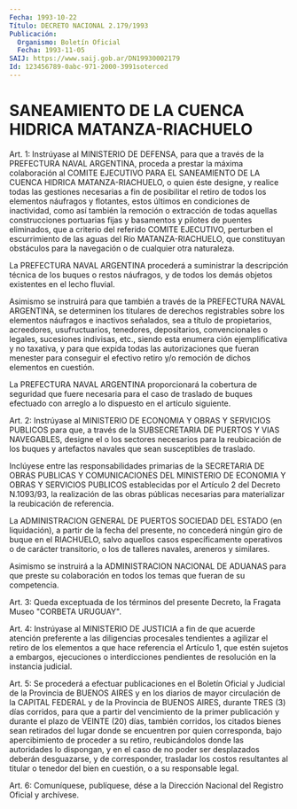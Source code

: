 ```yaml
---
Fecha: 1993-10-22
Título: DECRETO NACIONAL 2.179/1993
Publicación:
  Organismo: Boletín Oficial
  Fecha: 1993-11-05
SAIJ: https://www.saij.gob.ar/DN19930002179
Id: 123456789-0abc-971-2000-3991soterced
---
```

# SANEAMIENTO DE LA CUENCA HIDRICA MATANZA-RIACHUELO

<a id="1"></a>
Art. 1: Instrúyase al MINISTERIO DE DEFENSA, para que a través de la  PREFECTURA  NAVAL  ARGENTINA,  proceda  a  prestar la máxima colaboración al COMITE EJECUTIVO PARA EL SANEAMIENTO  DE  LA CUENCA HIDRICA  MATANZA-RIACHUELO,  o quien éste designe, y realice  todas las gestiones necesarias a fin  de  posibilitar  el retiro de todos los elementos náufragos y flotantes, estos últimos  en  condiciones de inactividad, como así también la remoción o extracción  de todas aquellas construcciones portuarias fijas y basamentos y pilotes  de puentes  eliminados,  que a criterio del referido COMITE EJECUTIVO, perturben el escurrimiento  de las aguas del Río MATANZA-RIACHUELO, que constituyan obstáculos para  la  navegación o de cualquier otra naturaleza.

La  PREFECTURA  NAVAL  ARGENTINA  procederá    a   suministrar  la descripción técnica de los buques o restos náufragos,  y  de  todos los demás objetos existentes en el lecho fluvial.

Asimismo  se  instruirá para que también a través de la PREFECTURA NAVAL  ARGENTINA,    se    determinen  los  titulares  de  derechos registrables sobre los elementos  náufragos  e inactivos señalados, sea    a  título  de  propietarios,  acreedores,    usufructuarios, tenedores,   depositarios,  convencionales  o  legales,  sucesiones indivisas, etc.,  siendo  esta  enumera  ción  ejemplificativa y no taxativa,  y  para que expida todas las autorizaciones  que  fueran menester para conseguir  el  efectivo retiro y/o remoción de dichos elementos en cuestión.

La  PREFECTURA  NAVAL  ARGENTINA  proporcionará  la  cobertura  de seguridad que fuere necesaria  para  el  caso de traslado de buques efectuado  con  arreglo  a lo dispuesto en el  artículo  siguiente.

<a id="2"></a>
Art.  2:  Instrúyase  al  MINISTERIO  DE  ECONOMIA  Y OBRAS Y SERVICIOS  PUBLICOS  para  que,  a  través  de  la SUBSECRETARIA DE PUERTOS  Y  VIAS  NAVEGABLES, designe el o los sectores  necesarios para la reubicación  de  los  buques  y artefactos navales que sean susceptibles de traslado.

Inclúyese entre las responsabilidades  primarias  de la SECRETARIA DE  OBRAS  PUBLICAS Y COMUNICACIONES DEL MINISTERIO DE  ECONOMIA  Y OBRAS Y SERVICIOS  PUBLICOS  establecidas  por  el  Artículo  2 del Decreto       N.1093/93,  la  realización  de  las  obras  públicas necesarias para  materializar  la  reubicación  de referencia.

La  ADMINISTRACION  GENERAL  DE  PUERTOS SOCIEDAD DEL  ESTADO  (en liquidación),  a  partir de la fecha  del  presente,  no  concederá ningún  giro  de  buque  en  el  RIACHUELO,  salvo  aquellos  casos específicamente operativos  o  de  carácter  transitorio,  o los de talleres navales, areneros y similares.

Asimismo  se  instruirá  a  la  ADMINISTRACION NACIONAL DE ADUANAS para que preste su colaboración en  todos  los  temas que fueran de su competencia.

<a id="3"></a>
Art. 3: Queda exceptuada de los términos del presente Decreto, la Fragata Museo "CORBETA URUGUAY".

<a id="4"></a>
Art.  4:  Instrúyase  al  MINISTERIO  DE JUSTICIA a fin de que acuerde    atención   preferente  a  las  diligencias    procesales tendientes a agilizar  el  retiro  de  los  elementos  a  que  hace referencia el Artículo 1, que estén sujetos a embargos, ejecuciones   o  interdicciones  pendientes  de  resolución  en  la instancia judicial.

<a id="5"></a>
Art.  5:  Se  procederá a efectuar publicaciones en el Boletín Oficial y Judicial de  la  Provincia  de  BUENOS  AIRES  y  en  los diarios  de  mayor  circulación  de  la  CAPITAL  FEDERAL  y  de la Provincia  de  BUENOS  AIRES,  durante TRES (3) días corridos, para que a partir del vencimiento de  la primer publicación y durante el plazo de VEINTE (20) días, también  corridos,  los  citados  bienes sean retirados del lugar donde se encuentren por quien corresponda,    bajo   apercibimiento  de  proceder  a  su  retiro, reubicándolos donde las  autoridades  lo dispongan, y en el caso de no poder ser desplazados deberán desguazarse,  y  de  corresponder, trasladar los costos resultantes al titular o tenedor del  bien  en cuestión, o a su responsable legal.

<a id="6"></a>
Art.  6: Comuníquese, publíquese, dése a la Dirección Nacional del Registro Oficial y archívese.